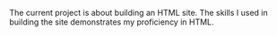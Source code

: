 The current project is about building an HTML site. 
The skills I used in building the site demonstrates my proficiency in HTML. 